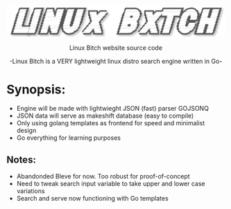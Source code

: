 ![](https://github.com/nickmancari/linux_bxtch/blob/master/images/Logo2.png)


<p align='center'> Linux Bitch website source code </p>

<p align='center'> -Linux Bitch is a VERY lightweight linux distro search engine written in Go- </p>

<p></p>

# Synopsis:
* Engine will be made with lightwieght JSON (fast) parser GOJSONQ
* JSON data will serve as makeshift database (easy to compile)
* Only using golang templates as frontend for speed and minimalist design
* Go everything for learning purposes

## Notes:
- Abandonded Bleve for now. Too robust for proof-of-concept
- Need to tweak search input variable to take upper and lower case variations
- Search and serve now functioning with Go templates
